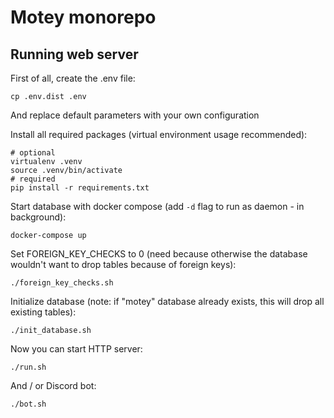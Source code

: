 # Motey monorepo

## Running web server

First of all, create the .env file:
```shell
cp .env.dist .env
```
And replace default parameters with your own configuration

Install all required packages (virtual environment usage recommended):
```shell
# optional
virtualenv .venv
source .venv/bin/activate
# required
pip install -r requirements.txt
```

Start database with docker compose (add `-d` flag to run as daemon - in background):
```shell
docker-compose up
```

Set FOREIGN_KEY_CHECKS to 0 (need because otherwise the database wouldn't want to drop tables because of foreign keys):
```shell
./foreign_key_checks.sh
```

Initialize database (note: if "motey" database already exists, this will drop all existing tables):
```shell
./init_database.sh
```

Now you can start HTTP server:
```shell
./run.sh
```

And / or Discord bot:
```shell
./bot.sh
```
